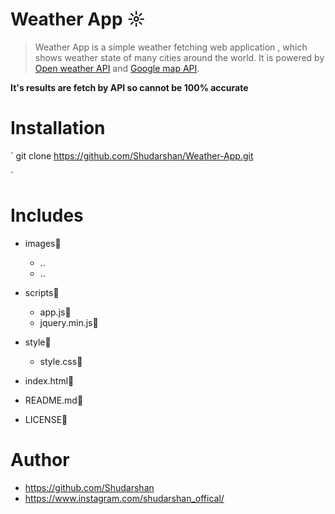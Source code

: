 # Weather App ☼

>Weather App is a simple weather fetching web application , which shows weather state of many cities around the world. It is powered by [Open weather API](https://openweathermap.org/)  and [Google map API](https://www.embedgooglemap.net/).

**It's results are fetch by API so cannot be 100% accurate**

# Installation
`
git clone https://github.com/Shudarshan/Weather-App.git

`

# Includes
- images📂
  - ..
  - ..
- scripts📂
  - app.js📄
  - jquery.min.js📄
- style📂
  - style.css📄

- index.html📄
- README.md📄

- LICENSE📄




# Author
* https://github.com/Shudarshan
* https://www.instagram.com/shudarshan_offical/
